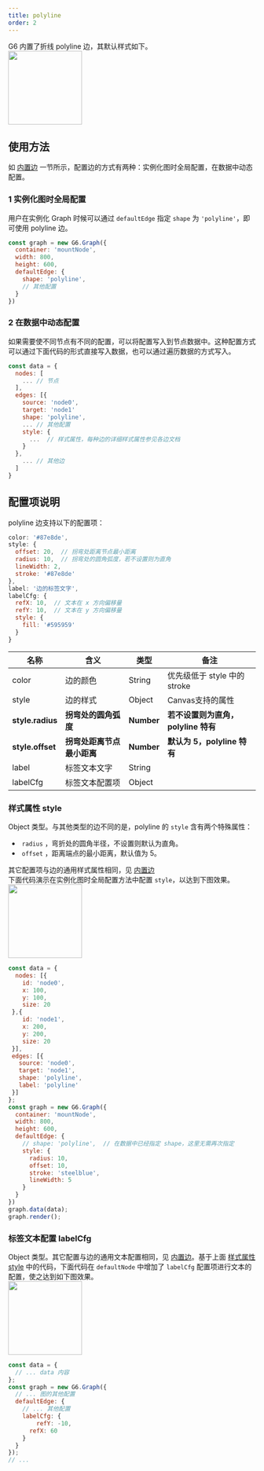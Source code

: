 ```yaml
---
title: polyline
order: 2
---
```


G6 内置了折线 polyline 边，其默认样式如下。<br />
<img src='https://gw.alipayobjects.com/mdn/rms_f8c6a0/afts/img/A*aRHcQZStrPgAAAAAAAAAAABkARQnAQ' width=150/>


## 使用方法
如 [内置边](../defaultEdge) 一节所示，配置边的方式有两种：实例化图时全局配置，在数据中动态配置。


### 1 实例化图时全局配置
用户在实例化 Graph 时候可以通过 `defaultEdge` 指定 `shape` 为 `'polyline'`，即可使用 polyline 边。
```javascript
const graph = new G6.Graph({
  container: 'mountNode',
  width: 800,
  height: 600,
  defaultEdge: {
    shape: 'polyline',
    // 其他配置
  }
})
```


### 2 在数据中动态配置
如果需要使不同节点有不同的配置，可以将配置写入到节点数据中。这种配置方式可以通过下面代码的形式直接写入数据，也可以通过遍历数据的方式写入。
```javascript
const data = {
  nodes: [
    ... // 节点
  ],
  edges: [{
    source: 'node0',
    target: 'node1'
    shape: 'polyline',
    ... // 其他配置
    style: {
      ...  // 样式属性，每种边的详细样式属性参见各边文档
    }
  },
    ... // 其他边
  ]
}
```


## 配置项说明
polyline 边支持以下的配置项：
```javascript
color: '#87e8de',
style: {
  offset: 20,  // 拐弯处距离节点最小距离
  radius: 10,  // 拐弯处的圆角弧度，若不设置则为直角
  lineWidth: 2,
  stroke: '#87e8de'
},
label: '边的标签文字',
labelCfg: {
  refX: 10,  // 文本在 x 方向偏移量
  refY: 10,  // 文本在 y 方向偏移量
  style: {
    fill: '#595959'
  }
}
```

| 名称 | 含义 | 类型 | 备注 |
| --- | --- | --- | --- |
| color | 边的颜色 | String | 优先级低于 style 中的 stroke |
| style | 边的样式 | Object | Canvas支持的属性 |
| **style.radius** | **拐弯处的圆角弧度** | **Number** | **若不设置则为直角，polyline 特有** |
| **style.offset** | **拐弯处距离节点最小距离** | **Number** | **默认为 5，polyline 特有** |
| label | 标签文本文字 | String |  |
| labelCfg | 标签文本配置项 | Object |  |



### 样式属性 style
Object 类型。与其他类型的边不同的是，polyline 的 `style` 含有两个特殊属性：

-  `radius` ，弯折处的圆角半径，不设置则默认为直角。
-  `offset` ，距离端点的最小距离，默认值为 5。

其它配置项与边的通用样式属性相同，见 [内置边](/zh/docs/manual/middle/elements/edges/defaultEdge)<br />下面代码演示在实例化图时全局配置方法中配置 `style`，以达到下图效果。<br />
<img src='https://gw.alipayobjects.com/mdn/rms_f8c6a0/afts/img/A*SzMGQ70SLwEAAAAAAAAAAABkARQnAQ' width=150/>
```javascript
const data = {
  nodes: [{
    id: 'node0',
    x: 100,
    y: 100,
    size: 20
 },{
    id: 'node1',
    x: 200,
    y: 200,
    size: 20
 }],
 edges: [{
   source: 'node0',
   target: 'node1',
   shape: 'polyline',
   label: 'polyline'
 }]
};
const graph = new G6.Graph({
  container: 'mountNode',
  width: 800,
  height: 600,
  defaultEdge: {
    // shape: 'polyline',  // 在数据中已经指定 shape，这里无需再次指定
    style: {
      radius: 10,
      offset: 10,
      stroke: 'steelblue',
      lineWidth: 5
    }
  }
})
graph.data(data);
graph.render();
```


### 标签文本配置 labelCfg
Object 类型。其它配置与边的通用文本配置相同，见 [内置边](/zh/docs/manual/middle/elements/edges/defaultEdge)。基于上面 [样式属性 style](#样式属性-style) 中的代码，下面代码在 `defaultNode` 中增加了 `labelCfg` 配置项进行文本的配置，使之达到如下图效果。<br />
<img src='https://gw.alipayobjects.com/mdn/rms_f8c6a0/afts/img/A*HT4OTobglpoAAAAAAAAAAABkARQnAQ' width=150/>
```javascript
const data = {
  // ... data 内容
};
const graph = new G6.Graph({
  // ... 图的其他配置
  defaultEdge: {
    // ... 其他配置
    labelCfg: {
    	refY: -10,
      refX: 60
    }
  }
});
// ...
```
